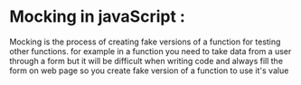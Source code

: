 # Mocking in javaScript :
Mocking is the process of creating fake versions of a function for testing other functions.
for example in a function you need to take data from a user through a form but it will be difficult when writing code and always fill the form on web page so you create fake version of a function to use it's value 
